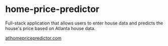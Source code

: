 # home-price-predictor
Full-stack application that allows users to enter house data and predicts the house's price based on Atlanta house data.

[atlhomepricepredictor.com](https://atlhomepricepredictor.com)
